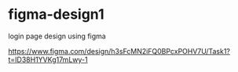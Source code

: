 # figma-design1
login page design using figma

https://www.figma.com/design/h3sFcMN2iFQ0BPcxPOHV7U/Task1?t=ID38H1YVKg17mLwy-1
